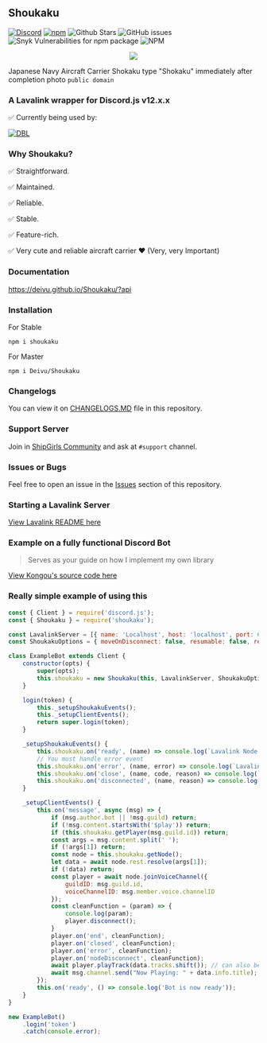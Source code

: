 ## Shoukaku
[![Discord](https://img.shields.io/discord/423116740810244097?style=flat-square)](https://discordapp.com/invite/FVqbtGu)
[![npm](https://img.shields.io/npm/v/shoukaku?style=flat-square)](https://www.npmjs.com/package/shoukaku)
![Github Stars](https://img.shields.io/github/stars/Deivu/Shoukaku?style=flat-square)
![GitHub issues](https://img.shields.io/github/issues-raw/Deivu/Shoukaku?style=flat-square)
![Snyk Vulnerabilities for npm package](https://img.shields.io/snyk/vulnerabilities/npm/shoukaku?style=flat-square) 
![NPM](https://img.shields.io/npm/l/shoukaku?style=flat-square)

<p align="center">
  <img src="https://upload.wikimedia.org/wikipedia/commons/0/00/Japanese_aircraft_carrier_shokaku_1941.jpg">
</p>

Japanese Navy Aircraft Carrier Shokaku type "Shokaku" immediately after completion photo `public domain`

### A Lavalink wrapper for Discord.js v12.x.x

✅ Currently being used by: 

[![DBL](https://discordbots.org/api/widget/424137718961012737.svg)](https://discordbots.org/bot/424137718961012737)

### Why Shoukaku?

✅ Straightforward.

✅ Maintained.

✅ Reliable.

✅ Stable.

✅ Feature-rich.

✅ Very cute and reliable aircraft carrier ❤ (Very, very Important)

### Documentation
https://deivu.github.io/Shoukaku/?api

### Installation
For Stable
```
npm i shoukaku
```
For Master
```
npm i Deivu/Shoukaku
```

### Changelogs
You can view it on [CHANGELOGS.MD](https://github.com/Deivu/Shoukaku/blob/master/CHANGELOGS.MD) file in this repository.

### Support Server
Join in [ShipGirls Community](https://discordapp.com/invite/FVqbtGu) and ask at `#support` channel. 

### Issues or Bugs
Feel free to open an issue in the [Issues](https://github.com/Deivu/Shoukaku/issues) section of this repository.

### Starting a Lavalink Server
[View Lavalink README here](https://github.com/Frederikam/Lavalink/blob/master/README.md)

### Example on a fully functional Discord Bot
> Serves as your guide on how I implement my own library

[View Kongou's source code here](https://github.com/Deivu/Kongou)

### Really simple example of using this
```js
const { Client } = require('discord.js');
const { Shoukaku } = require('shoukaku');

const LavalinkServer = [{ name: 'Localhost', host: 'localhost', port: 6969, auth: 'big_weeb' }];
const ShoukakuOptions = { moveOnDisconnect: false, resumable: false, resumableTimeout: 30, reconnectTries: 2, restTimeout: 10000 };

class ExampleBot extends Client {
    constructor(opts) {
        super(opts);
        this.shoukaku = new Shoukaku(this, LavalinkServer, ShoukakuOptions);
    }

    login(token) {
        this._setupShoukakuEvents();
        this._setupClientEvents();
        return super.login(token);
    }

    _setupShoukakuEvents() {
        this.shoukaku.on('ready', (name) => console.log(`Lavalink Node: ${name} is now connected`));
        // You must handle error event
        this.shoukaku.on('error', (name, error) => console.log(`Lavalink Node: ${name} emitted an error.`, error));
        this.shoukaku.on('close', (name, code, reason) => console.log(`Lavalink Node: ${name} closed with code ${code}. Reason: ${reason || 'No reason'}`));
        this.shoukaku.on('disconnected', (name, reason) => console.log(`Lavalink Node: ${name} disconnected. Reason: ${reason || 'No reason'}`));
    }

    _setupClientEvents() {
        this.on('message', async (msg) => {
            if (msg.author.bot || !msg.guild) return;
            if (!msg.content.startsWith('$play')) return;
            if (this.shoukaku.getPlayer(msg.guild.id)) return;
            const args = msg.content.split(' ');
            if (!args[1]) return;
            const node = this.shoukaku.getNode();
            let data = await node.rest.resolve(args[1]);
            if (!data) return;
            const player = await node.joinVoiceChannel({
                guildID: msg.guild.id,
                voiceChannelID: msg.member.voice.channelID
            });
            const cleanFunction = (param) => {
                console.log(param);
                player.disconnect();
            }
            player.on('end', cleanFunction);
            player.on('closed', cleanFunction);
            player.on('error', cleanFunction);
            player.on('nodeDisconnect', cleanFunction);
            await player.playTrack(data.tracks.shift()); // can also be "data.tracks.shift().track but that looks meme here since playTrack also accepts an instance of ShoukakuTrack
            await msg.channel.send("Now Playing: " + data.info.title);
        });
        this.on('ready', () => console.log('Bot is now ready'));
    }
}

new ExampleBot()
    .login('token')
    .catch(console.error);
```
